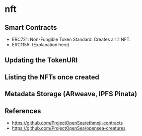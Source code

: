 # nft

## Smart Contracts 

* ERC721: Non-Fungible Token Standard. Creates a 1:1 NFT.
* ERC1155: (Explanation here)

## Updating the TokenURI

## Listing the NFTs once created

## Metadata Storage (ARweave, IPFS Pinata)

## References

* https://github.com/ProjectOpenSea/ethmoji-contracts
* https://github.com/ProjectOpenSea/opensea-creatures
